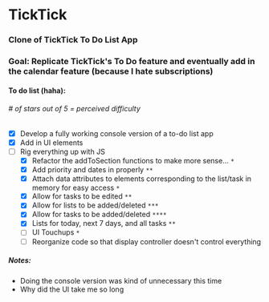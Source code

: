 # TickTick

### Clone of TickTick To Do List App

### Goal: Replicate TickTick's To Do feature and eventually add in the calendar feature (because I hate subscriptions)

#### To do list (haha):
###### _# of stars out of 5 = perceived difficulty_
- [x] Develop a fully working console version of a to-do list app
- [x] Add in UI elements
- [ ] Rig everything up with JS
  - [x] Refactor the addToSection functions to make more sense... `*`
  - [x] Add priority and dates in properly `**`
  - [x] Attach data attributes to elements corresponding to the list/task in memory for easy access `*`
  - [x] Allow for tasks to be edited `**`
  - [x] Allow for lists to be added/deleted `***`
  - [x] Allow for tasks to be added/deleted `****`
  - [x] Lists for today, next 7 days, and all tasks `**`
  - [ ] UI Touchups `*`
  - [ ] Reorganize code so that display controller doesn't control everything

##### Notes:
- Doing the console version was kind of unnecessary this time
- Why did the UI take me so long
